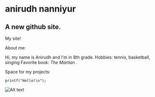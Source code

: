 # anirudh nanniyur
## A new github site.

My site!

About me:

Hi, my name is Anirudh and I'm in 8th grade.
Hobbies: tennis, basketball, singing
Favorite book: _The Martian_ .


Space for my projects:
  
    printf("Hello!\n");
    

  
![Alt text](https://res.cloudinary.com/grohealth/image/upload/$wpsize_!_cld_full!,w_2560,h_1707,c_scale/v1588089203/action-athlete-ball-1432039-scaled.jpg "a title")








